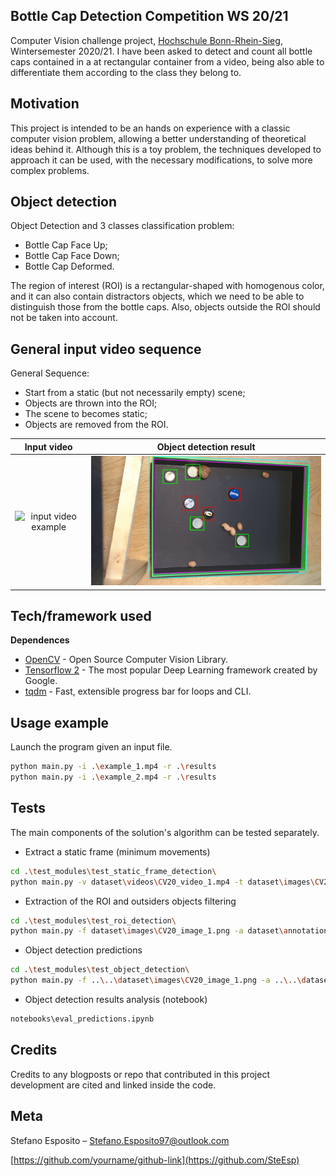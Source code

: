 ## Bottle Cap Detection Competition WS 20/21
Computer Vision challenge project, [Hochschule Bonn-Rhein-Sieg](https://www.h-brs.de/de), Wintersemester 2020/21. I have been asked to detect and count all bottle caps contained in a at rectangular container from a video, being also able to differentiate them according to the class they belong to.

## Motivation
This project is intended to be an hands on experience with a classic computer vision problem, allowing a better understanding of theoretical ideas behind it. Although this is a toy problem, the techniques developed to approach it can be used, with the necessary modifications, to solve more complex problems.

## Object detection
Object Detection and 3 classes classification problem:
- Bottle Cap Face Up;
- Bottle Cap Face Down;
- Bottle Cap Deformed.

The region of interest (ROI) is a rectangular-shaped with homogenous color,
and it can also contain distractors objects, which we need to be able to distinguish
those from the bottle caps. Also, objects outside the ROI should not be taken into
account.

## General input video sequence 
General Sequence:
- Start from a static (but not necessarily empty) scene;
- Objects are thrown into the ROI;
- The scene to becomes static;
- Objects are removed from the ROI.

Input video             |  Object detection result
:-------------------------:|:-------------------------:
![input video example](input_video_example.gif)  |  <img src="https://github.com/SteEsp/CV-DetectTheBottleCap/blob/main/result_1.png" width="600">

## Tech/framework used
<b>Dependences</b>
- [OpenCV](https://opencv.org/) - Open Source Computer Vision Library.
- [Tensorflow 2](https://www.tensorflow.org/) - The most popular Deep Learning framework created by Google.
- [tqdm](https://github.com/tqdm/tqdm) - Fast, extensible progress bar for loops and CLI.

## Usage example
Launch the program given an input file.
```sh
python main.py -i .\example_1.mp4 -r .\results
python main.py -i .\example_2.mp4 -r .\results
```

## Tests
The main components of the solution's algorithm can be tested separately.

- Extract a static frame (minimum movements)
```sh
cd .\test_modules\test_static_frame_detection\
python main.py -v dataset\videos\CV20_video_1.mp4 -t dataset\images\CV20_image_1.png [-r .\results]
```
- Extraction of the ROI and outsiders objects filtering
```sh
cd .\test_modules\test_roi_detection\
python main.py -f dataset\images\CV20_image_1.png -a dataset\annotations\CV20_label_renamed_1.json [-r .\results]
```
- Object detection predictions
```sh
cd .\test_modules\test_object_detection\
python main.py -f ..\..\dataset\images\CV20_image_1.png -a ..\..\dataset\annotations\CV20_label_renamed_1.json [-r .\results]
```
- Object detection results analysis (notebook)
```sh
notebooks\eval_predictions.ipynb
```

## Credits
Credits to any blogposts or repo that contributed in this project development are cited and linked inside the code.

## Meta

Stefano Esposito – Stefano.Esposito97@outlook.com

[https://github.com/yourname/github-link](https://github.com/SteEsp)
